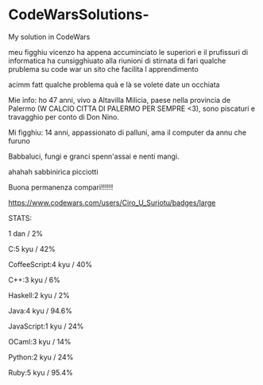 # CodeWarsSolutions-
My solution in CodeWars


meu figghiu vicenzo ha appena accuminciato le superiori e il prufissuri di informatica ha cunsigghiuato alla riunioni di stirnata di fari qualche prublema su code war un sito che facilita l apprendimento

acimm fatt qualche problema quà e là se volete date un occhiata



Mie info: ho 47 anni, vivo a Altavilla Milicia, paese nella provincia de Palermo (W CALCIO CITTA DI PALERMO PER SEMPRE <3), sono piscaturi e travagghio per conto di Don Nino.

Mi figghiu: 14 anni, appassionato di palluni, ama il computer da annu che furuno


Babbaluci, fungi e granci spenn'assai e nenti mangi.


ahahah sabbinirìca picciotti 

Buona permanenza compari!!!!!!

https://www.codewars.com/users/Ciro_U_Suriotu/badges/large


STATS: 

1 dan / 2%

C:5 kyu / 42%

CoffeeScript:4 kyu / 40%

C++:3 kyu / 6%

Haskell:2 kyu / 2%

Java:4 kyu / 94.6%

JavaScript:1 kyu / 24%

OCaml:3 kyu / 14%

Python:2 kyu / 24%

Ruby:5 kyu / 95.4%

